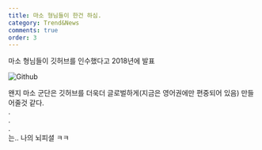```yaml
---
title: 마소 형님들이 한건 하심.
category: Trend&News
comments: true
order: 3
---
```


마소 형님들이 깃허브를 인수했다고 2018년에 발표  

![Github](./MS-Github.png) 

왠지 마소 군단은 깃허브를 더욱더 글로벌하게(지금은 영어권에만 편중되어 있음) 만들어줄것 같다.  
.  
.  
.  
는.. 나의 뇌피셜 ㅋㅋ

